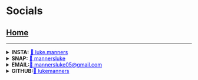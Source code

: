 
# Socials
## [Home](index)
---------------
<details>
  <summary><strong>INSTA:</strong> <a href="https://www.instagram.com/luke.manners/" style="color:blue" target="_blank">📸 luke.manners</a><br></summary>
 
  <img src="images/instagram.png">
</details>

<details>
  <summary><strong>SNAP:</strong> <a href="https://www.snapchat.com/add/mannersluke"  style="color:blue" target="_blank">👻 mannersluke  </a><br></summary>
  
  <img src="images/snapchat.jpg">
</details>
<details>
  <summary><strong>EMAIL:</strong><a href="mailto:mannersluke05@gmail.com" style="color:blue" target="_blank">📧 mannersluke05@gmail.com</a><br></summary>
 
  <img src="images/email.png">
</details>

<details>
  <summary><strong>GITHUB:</strong><a href="https://github.com/lukemanners" style="color:blue" target="_blank">🦑 lukemanners</a><br></summary>
 
  <img src="images/github.png">
</details>
<link rel="icon" type="image/x-icon" href="favicon.ico?">

